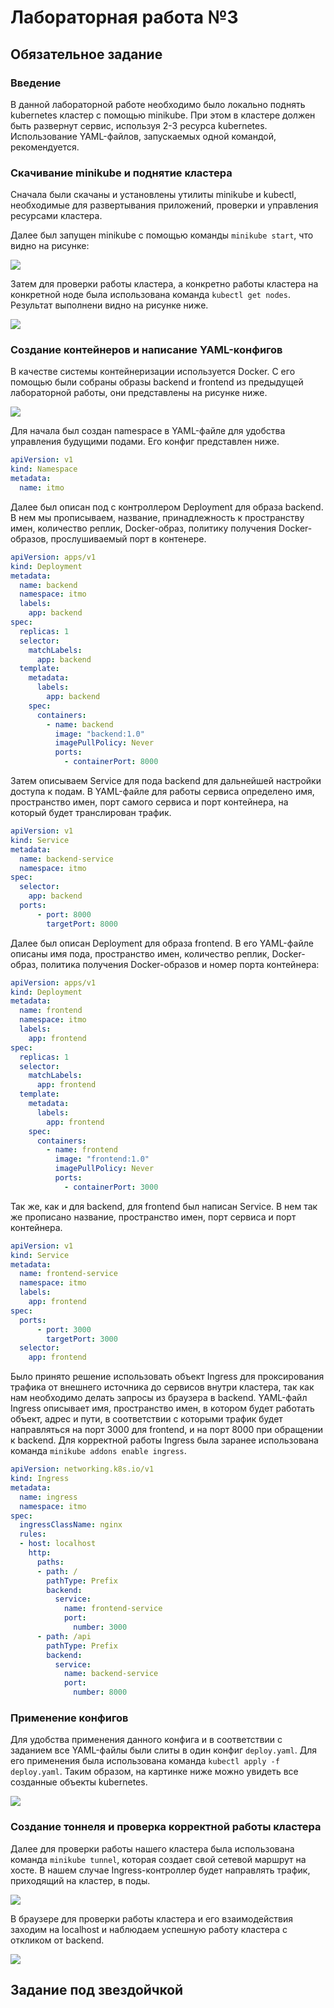 # Лабораторная работа №3

## Обязательное задание

### Введение

В данной лабораторной работе необходимо было локально поднять kubernetes кластер с помощью minikube. При этом в кластере должен быть развернут сервис, используя 2-3 ресурса kubernetes. Использование YAML-файлов, запускаемых одной командой, рекомендуется.

### Скачивание minikube и поднятие кластера

Сначала были скачаны и установлены утилиты minikube и kubectl, необходимые для развертывания приложений, проверки и управления ресурсами кластера.

Далее был запущен minikube с помощью команды `minikube start`, что видно на рисунке:

![](kubernetes/images/example-1.png)

Затем для проверки работы кластера, а конкретно работы кластера на конкретной ноде была использована команда `kubectl get nodes`. Результат выполнени видно на рисунке ниже.

![](kubernetes/images/example-2.png)

### Создание контейнеров и написание YAML-конфигов

В качестве системы контейнеризации используется Docker. С его помощью были собраны образы backend и frontend из предыдущей лабораторной работы, они представлены на рисунке ниже.

![](kubernetes/images/example-3.png)

Для начала был создан namespace в YAML-файле для удобства управления будущими подами. Его конфиг представлен ниже.

```yaml
apiVersion: v1
kind: Namespace
metadata:
  name: itmo
```
Далее был описан под с контроллером Deployment для образа backend. В нем мы прописываем, название, принадлежность к пространству имен, количество реплик, Docker-образ, политику получения Docker-образов, прослушиваемый порт в контенере.

```yaml
apiVersion: apps/v1
kind: Deployment
metadata:
  name: backend
  namespace: itmo
  labels: 
    app: backend
spec:
  replicas: 1
  selector:
    matchLabels:
      app: backend
  template:
    metadata:
      labels:
        app: backend
    spec:
      containers:
        - name: backend
          image: "backend:1.0"
          imagePullPolicy: Never
          ports:
            - containerPort: 8000
```

Затем описываем Service для пода backend для дальнейшей настройки доступа к подам. В YAML-файле для работы сервиса определено имя, пространство имен, порт самого сервиса и порт контейнера, на который будет транслирован трафик.

```yaml
apiVersion: v1
kind: Service
metadata:
  name: backend-service
  namespace: itmo
spec:
  selector:
    app: backend
  ports:
      - port: 8000
        targetPort: 8000
```

Далее был описан Deployment для образа frontend. В его YAML-файле описаны имя пода, пространство имен, количество реплик, Docker-образ, политика получения Docker-образов и номер порта контейнера:

```yaml
apiVersion: apps/v1
kind: Deployment
metadata:
  name: frontend
  namespace: itmo
  labels:
    app: frontend
spec:
  replicas: 1
  selector:
    matchLabels:
      app: frontend
  template:
    metadata:
      labels:
        app: frontend
    spec:
      containers:
        - name: frontend
          image: "frontend:1.0"
          imagePullPolicy: Never
          ports:
            - containerPort: 3000
```

Так же, как и для backend, для frontend был написан Service. В нем так же прописано название, пространство имен, порт сервиса и порт контейнера.

```yaml
apiVersion: v1
kind: Service
metadata:
  name: frontend-service
  namespace: itmo
  labels:
    app: frontend
spec:
  ports:
      - port: 3000
        targetPort: 3000
  selector:
    app: frontend
```

Было принято решение использовать объект Ingress для проксирования трафика от внешнего источника до сервисов внутри кластера, так как нам необходимо делать запросы из браузера в backend. YAML-файл Ingress описывает имя, пространство имен, в котором будет работать объект, адрес и пути, в соответствии с которыми трафик будет направляться на порт 3000 для frontend, и на порт 8000 при обращении к backend. Для корректной работы Ingress была заранее использована команда `minikube addons enable ingress`.

```yaml
apiVersion: networking.k8s.io/v1
kind: Ingress
metadata:
  name: ingress
  namespace: itmo
spec:
  ingressClassName: nginx
  rules:
  - host: localhost
    http:
      paths:
      - path: /
        pathType: Prefix
        backend:
          service: 
            name: frontend-service
            port: 
              number: 3000
      - path: /api
        pathType: Prefix
        backend:
          service: 
            name: backend-service
            port: 
              number: 8000
```

### Применение конфигов

Для удобства применения данного конфига и в соответствии с заданием все YAML-файлы были слиты в один конфиг `deploy.yaml`. Для его применения была использована команда `kubectl apply -f deploy.yaml`. Таким образом, на картинке ниже можно увидеть все созданные объекты kubernetes.

![](kubernetes/images/example-4.png)

### Создание тоннеля и проверка корректной работы кластера

Далее для проверки работы нашего кластера была использована команда `minikube tunnel`, которая создает свой сетевой маршрут на хосте. В нашем случае Ingress-контроллер будет направлять трафик, приходящий на кластер, в поды.

![](kubernetes/images/example-5.png)

В браузере для проверки работы кластера и его взаимодействия заходим на localhost и наблюдаем успешную работу кластера с откликом от backend.

![](kubernetes/images/example-6.png)

## Задание под звездойчкой


